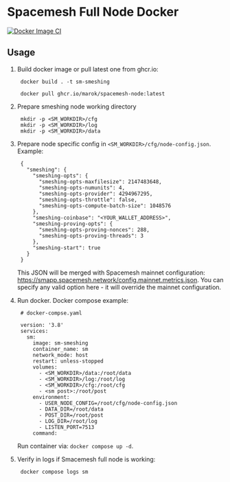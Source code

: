 # Spacemesh Full Node Docker
[![Docker Image CI](https://github.com/marok/sm-smeshing-docker/actions/workflows/docker-image.yml/badge.svg)](https://github.com/marok/sm-smeshing-docker/actions/workflows/docker-image.yml)

## Usage

1. Build docker image or pull latest one from ghcr.io:

        docker build . -t sm-smeshing

        docker pull ghcr.io/marok/spacemesh-node:latest
1. Prepare smeshing node working directory

        mkdir -p <SM_WORKDIR>/cfg
        mkdir -p <SM_WORKDIR>/log
        mkdir -p <SM_WORKDIR>/data
1. Prepare node specific config in ```<SM_WORKDIR>/cfg/node-config.json```. Example:

        {
          "smeshing": {
            "smeshing-opts": {
              "smeshing-opts-maxfilesize": 2147483648,
              "smeshing-opts-numunits": 4,
              "smeshing-opts-provider": 4294967295,
              "smeshing-opts-throttle": false,
              "smeshing-opts-compute-batch-size": 1048576
            },
            "smeshing-coinbase": "<YOUR_WALLET_ADDRESS>",
            "smeshing-proving-opts": {
              "smeshing-opts-proving-nonces": 288,
              "smeshing-opts-proving-threads": 3
            },
            "smeshing-start": true
          }
        }
    This JSON will be merged with Spacemesh mainnet configuration: https://smapp.spacemesh.network/config.mainnet.metrics.json. You can specify any valid option here - it will override the mainnet configuration.

1. Run docker. Docker compose example:

        # docker-compse.yaml

        version: '3.8'
        services:
          sm:
            image: sm-smeshing
            container_name: sm
            network_mode: host
            restart: unless-stopped
            volumes:
              - <SM_WORKDIR>/data:/root/data
              - <SM_WORKDIR>/log:/root/log
              - <SM_WORKDIR>/cfg:/root/cfg
              - <sm post>:/root/post
            environment:
              - USER_NODE_CONFIG=/root/cfg/node-config.json
              - DATA_DIR=/root/data
              - POST_DIR=/root/post
              - LOG_DIR=/root/log
              - LISTEN_PORT=7513
            command:

    Run container via: ```docker compose up -d```.

1. Verify in logs if Smacemesh full node is working:

        docker compose logs sm
